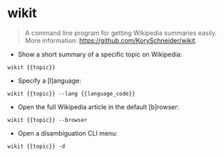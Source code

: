 # wikit

> A command line program for getting Wikipedia summaries easily.
> More information: <https://github.com/KorySchneider/wikit>.

- Show a short summary of a specific topic on Wikipedia:

`wikit {{topic}}`

- Specify a [l]anguage:

`wikit {{topic}} --lang {{language_code}}`

- Open the full Wikipedia article in the default [b]rowser:

`wikit {{topic}} --browser`

- Open a disambiguation CLI menu:

`wikit {{topic}} -d`
